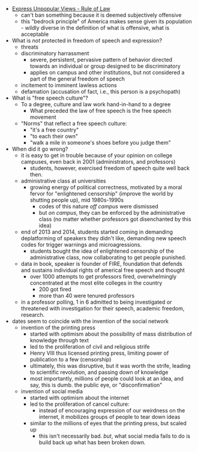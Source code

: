 - [Express Unpopular Views - Rule of Law](https://www.uscourts.gov/educational-resources/educational-activities/express-unpopular-views-rule-law)
    - can't ban something because it is deemed subjectively offensive
    - this "bedrock principle" of America makes sense given its population - wildly diverse in the definition of what is offensive, what is acceptable
- What is *not* protected in freedom of speech and expression?
    - threats
    - discriminatory harrassment
        - severe, persistent, pervasive pattern of behavior directed towards an individual or group designed to be discriminatory
        - applies on campus and other institutions, but not considered a part of the general freedom of speech
    - incitement to imminent lawless actions
    - defamation (accusation of fact, i.e., this person is a psychopath)
- What is "free speech culture"?
    - To a degree, culture and law work hand-in-hand to a degree
        - What preceded the law of free speech is the free speech movement
    - "Norms" that reflect a free speech culture:
        - "it's a free country"
        - "to each their own"
        - "walk a mile in someone's shoes before you judge them"
- When did it go wrong?
    - it is easy to get in trouble because of your opinion on college campuses, even back in 2001 (administrators, and professors)
        - students, however, exercised freedom of speech quite well back then.
    - administrative class at universities
        - growing energy of political correctness, motivated by a moral fervor for "enlightened censorship" (improve the world by shutting people up), mid 1980s-1990s
            - codes of this nature *off campus* were dismissed
            - but *on campus*, they can be enforced by the administrative class (no matter whether professors got disenchanted by this idea)
    - end of 2013 and 2014, students started coming in demanding deplatforming of speakers they didn't like, demanding new speech codes for trigger warnings and microagressions.
        - students bought the idea of enlightened censorship of the administrative class, now collaborating to get people punished.
    - data in book, speaker is founder of FIRE, foundation that defends and sustains individual rights of americal free speech and thought
        - over 1000 attempts to get professors fired, overwhelmingly concentrated at the most elite colleges in the country
            - 200 got fired
            - more than 40 were tenured professors
    - in a professor polling, 1 in 6 admitted to being investigated or threatened with investigation for their speech, academic freedom, research.
- dates seem to coincide with the invention of the social network
    - invention of the printing press
        - started with optimism about the possibility of mass distribution of knowledge through text
        - led to the proliferation of civil and religious strife
        - Henry VIII thus licensed printing press, limiting power of publication to a few (censorship)
        - ultimately, this was disruptive, but it was worth the strife, leading to scientific revolution, and passing down of knowledge
        - most importantly, millions of people could look at an idea, and say, this is dumb. the public eye, or "disconfirmation"
    - invention of social media
        - started with optimism about the internet
        - led to the proliferation of cancel culture:
            - instead of encouraging expression of our weirdness on the internet, it mobilizes groups of people to tear down ideas
        - similar to the millions of eyes that the printing press, but scaled up
            - this isn't necessarily bad. *but*, what social media fails to do is build back up what has been broken down.